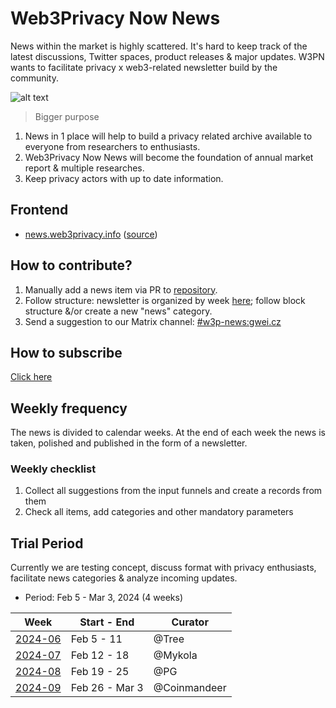 # Web3Privacy Now News

News within the market is highly scattered. It's hard to keep track of the latest discussions, Twitter spaces, product releases & major updates. W3PN wants to facilitate privacy x web3-related newsletter build by the community.

![alt text](https://github.com/web3privacy/docs/blob/main/docs/assets/Web3Privacy%20Now%20news.png?raw=true)

> Bigger purpose

1. News in 1 place will help to build a privacy related archive available to everyone from researchers to enthusiasts.
2. Web3Privacy Now News will become the foundation of annual market report & multiple researches.
3. Keep privacy actors with up to date information.

## Frontend

* [news.web3privacy.info](https://news.web3privacy.info/) ([source](https://github.com/web3privacy/news-app))

## How to contribute?

1. Manually add a news item via PR to [repository](https://github.com/web3privacy/news/tree/main).
2. Follow structure: newsletter is organized by week [here](https://github.com/web3privacy/news/tree/main/src/2024); follow block structure &/or create a new "news" category.
5. Send a suggestion to our Matrix channel: [#w3p-news:gwei.cz](https://matrix.to/#/#w3p-news:gwei.cz)

## How to subscribe
[Click here](https://paragraph.xyz/@privacynews/subscribe)

## Weekly frequency

The news is divided to calendar weeks. At the end of each week the news is taken, polished and published in the form of a newsletter.

### Weekly checklist
1. Collect all suggestions from the input funnels and create a records from them
2. Check all items, add categories and other mandatory parameters

## Trial Period
Currently we are testing concept, discuss format with privacy enthusiasts, facilitate news categories & analyze incoming updates.

* Period: Feb 5 - Mar 3, 2024 (4 weeks)

| Week | Start - End | Curator |
| --- | --- | --- |
| [2024-06](https://github.com/web3privacy/news/blob/main/src/2024/week06.yaml) | Feb 5 - 11 | @Tree |
| [2024-07](https://github.com/web3privacy/news/blob/main/src/2024/week07.yaml) | Feb 12 - 18 | @Mykola |
| [2024-08](https://github.com/web3privacy/news/blob/main/src/2024/week08.yaml) | Feb 19 - 25 | @PG |
| [2024-09](https://github.com/web3privacy/news/blob/main/src/2024/week09.yaml) | Feb 26 - Mar 3 | @Coinmandeer |
